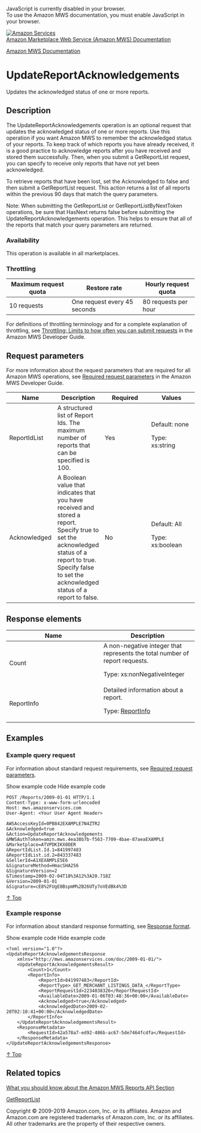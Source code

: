 <div id="MWSDX_noscript">

JavaScript is currently disabled in your browser.  
To use the Amazon MWS documentation, you must enable JavaScript in your
browser.

</div>

<div id="MWSDX_divtop">

[![Amazon
Services](https://images-na.ssl-images-amazon.com/images/G/08/mwsportal/fr_FR/amazonservices.gif
"Amazon Services")](http://services.amazon.fr)  
<span id="MWSDX_titlebar">[Amazon Marketplace Web Service (Amazon MWS)
Documentation](https://developer.amazonservices.fr/gp/mws/docs.html)</span>

</div>

<div id="MWSDX_divbottom">

<div id="MWSDX_divleft">

<div id="MWSDX_toc">

</div>

</div>

<div id="MWSDX_divright">

<div id="MWSDX_content">

<span id="MWSDX_breadcrumbs">[Amazon MWS
Documentation](https://developer.amazonservices.fr/gp/mws/docs.html)</span>

<div id="Reports_UpdateReportAcknowledgements" class="nested0">

# UpdateReportAcknowledgements

<div class="body">

<span class="ph">Updates the acknowledged status of one or more
reports.</span>

</div>

<div id="Description" class="topic concept nested1">

## Description

<div class="body conbody">

The
<span id="Description__UpdateReportAcknowledgements" class="keyword apiname">UpdateReportAcknowledgements</span>
operation is an optional request that updates the acknowledged status of
one or more reports. Use this operation if you want
<span class="ph">Amazon MWS</span> to remember the acknowledged status
of your reports. To keep track of which reports you have already
received, it is a good practice to acknowledge reports after you have
received and stored them successfully. Then, when you submit a
<span class="keyword apiname">GetReportList</span> request, you can
specify to receive only reports that have not yet been acknowledged.

To retrieve reports that have been lost, set the
<span class="keyword parmname">Acknowledged</span> to false and then
submit a <span class="keyword apiname">GetReportList</span> request.
This action returns a list of all reports within the previous 90 days
that match the query parameters.

<div class="note note">

<span class="notetitle">Note:</span> When submitting the
<span class="keyword apiname">GetReportList</span> or
<span class="keyword apiname">GetReportListByNextToken</span>
operations, be sure that <span class="keyword parmname">HasNext</span>
returns false before submitting the
<span class="keyword apiname">UpdateReportAcknowledgements</span>
operation. This helps to ensure that all of the reports that match your
query parameters are returned.

</div>

<div class="section">

### Availability

This operation is available in all
marketplaces.

</div>

<div class="section">

### Throttling

<div class="p">

<div class="tablenoborder">

| Maximum request quota | Restore rate                 | Hourly request quota |
| --------------------- | ---------------------------- | -------------------- |
| 10 requests           | One request every 45 seconds | 80 requests per hour |

</div>

<span class="ph">For definitions of throttling terminology and for a
complete explanation of throttling, see [Throttling: Limits to how often
you can submit requests](../dev_guide/DG_Throttling.md) in the
<span class="ph">Amazon MWS Developer Guide</span>.</span>

</div>

</div>

</div>

</div>

<div id="RequestParameters" class="topic reference nested1">

## Request parameters

<div class="body refbody">

<div class="section">

<span class="ph">For more information about the request parameters that
are required for all <span class="ph">Amazon MWS</span> operations, see
[Required request
parameters](../dev_guide/DG_RequiredRequestParameters.md) in the
<span class="ph">Amazon MWS Developer Guide</span>.</span>

</div>

<div class="tablenoborder">

<table>
<colgroup>
<col style="width: 25%" />
<col style="width: 25%" />
<col style="width: 25%" />
<col style="width: 25%" />
</colgroup>
<thead>
<tr class="header">
<th>Name</th>
<th>Description</th>
<th>Required</th>
<th>Values</th>
</tr>
</thead>
<tbody>
<tr class="odd">
<td><span class="keyword parmname">ReportIdList</span></td>
<td>A structured list of Report Ids. The maximum number of reports that can be specified is 100.</td>
<td>Yes</td>
<td>Default: none
<p><span class="ph">Type: xs:string</span></p></td>
</tr>
<tr class="even">
<td><span class="keyword parmname">Acknowledged</span></td>
<td>A Boolean value that indicates that you have received and stored a report. Specify true to set the acknowledged status of a report to true. Specify false to set the acknowledged status of a report to false.</td>
<td>No</td>
<td>Default: All
<p><span class="ph">Type: xs:boolean</span></p></td>
</tr>
</tbody>
</table>

</div>

</div>

</div>

<div id="ResponseElements" class="topic reference nested1">

## Response elements

<div class="body refbody">

<div class="tablenoborder">

<table>
<colgroup>
<col style="width: 50%" />
<col style="width: 50%" />
</colgroup>
<thead>
<tr class="header">
<th>Name</th>
<th>Description</th>
</tr>
</thead>
<tbody>
<tr class="odd">
<td><span class="keyword parmname">Count</span></td>
<td><span class="ph">A non-negative integer that represents the total number of report requests.</span>
<p><span class="ph">Type: xs:nonNegativeInteger</span></p></td>
</tr>
<tr class="even">
<td><span class="keyword parmname">ReportInfo</span></td>
<td><span class="ph">Detailed information about a report.</span>
<p>Type: <a href="Reports_Datatypes.md#ReportInfo" class="xref" title="Detailed information about a report.">ReportInfo</a></p></td>
</tr>
</tbody>
</table>

</div>

</div>

</div>

<div id="Examples" class="topic reference nested1">

## Examples

<div class="body refbody">

<div class="section">

### Example query request

<span class="ph">For information about standard request requirements,
see [Required request
parameters](../dev_guide/DG_RequiredRequestParameters.md).</span>

<span class="ph expander"> <span class="keyword parmname xshow">Show
example code</span> <span class="keyword parmname xhide">Hide example
code</span> </span>

<div class="sectiondiv content">

``` pre codeblock
POST /Reports/2009-01-01 HTTP/1.1
Content-Type: x-www-form-urlencoded
Host: mws.amazonservices.com
User-Agent: <Your User Agent Header>

AWSAccessKeyId=0PB842EXAMPLE7N4ZTR2
&Acknowledged=true
&Action=UpdateReportAcknowledgements
&MWSAuthToken=amzn.mws.4ea38b7b-f563-7709-4bae-87aeaEXAMPLE
&Marketplace=ATVPDKIKX0DER
&ReportIdList.Id.1=841997483
&ReportIdList.id.2=843337483
&SellerId=A1XEXAMPLE5E6
&SignatureMethod=HmacSHA256
&SignatureVersion=2
&Timestamp=2009-02-04T18%3A12%3A20.718Z
&Version=2009-01-01
&Signature=cE8%2FUgE8BspmM%2B26UTy7oVEdBk4%3D
```

[↑ Top](#Examples)

</div>

</div>

<div class="section">

### Example response

<span class="ph">For information about standard response formatting, see
[Response format](../dev_guide/DG_ResponseFormat.md).</span>

<span class="ph expander"> <span class="keyword parmname xshow">Show
example code</span> <span class="keyword parmname xhide">Hide example
code</span> </span>

<div class="sectiondiv content">

``` pre codeblock
<?xml version="1.0"?>
<UpdateReportAcknowledgementsResponse
    xmlns="http://mws.amazonservices.com/doc/2009-01-01/">
    <UpdateReportAcknowledgementsResult>
        <Count>1</Count>
        <ReportInfo>
            <ReportId>841997483</ReportId>
            <ReportType>_GET_MERCHANT_LISTINGS_DATA_</ReportType>
            <ReportRequestId>2234038326</ReportRequestId>
            <AvailableDate>2009-01-06T03:48:36+00:00</AvailableDate>
            <Acknowledged>true</Acknowledged>
            <AcknowledgedDate>2009-02-20T02:10:41+00:00</AcknowledgedDate>
        </ReportInfo>
    </UpdateReportAcknowledgementsResult>
    <ResponseMetadata>
        <RequestId>42a578a7-ed92-486b-ac67-5de7464fcdfa</RequestId>
    </ResponseMetadata>
</UpdateReportAcknowledgementsResponse>
```

[↑ Top](#Examples)

</div>

</div>

</div>

</div>

<div id="RelatedActions" class="topic nested1">

## Related topics

<div class="body">

[What you should know about the Amazon MWS Reports API
Section](../reports/Reports_Overview.md)

[GetReportList](Reports_GetReportList.md "Returns a list of reports that were created in the previous 90 days.")

</div>

</div>

</div>

<div id="MWSDX_footer">

Copyright © 2009-2019 Amazon.com, Inc. or its affiliates. Amazon and
Amazon.com are registered trademarks of Amazon.com, Inc. or its
affiliates. All other trademarks are the property of their respective
owners.

</div>

</div>

</div>

<div style="clear: both;">

</div>

</div>
